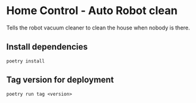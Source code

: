 # Home Control - Auto Robot clean

Tells the robot vacuum cleaner to clean the house when nobody is there.

## Install dependencies

```
poetry install
```

## Tag version for deployment

```
poetry run tag <version>
```